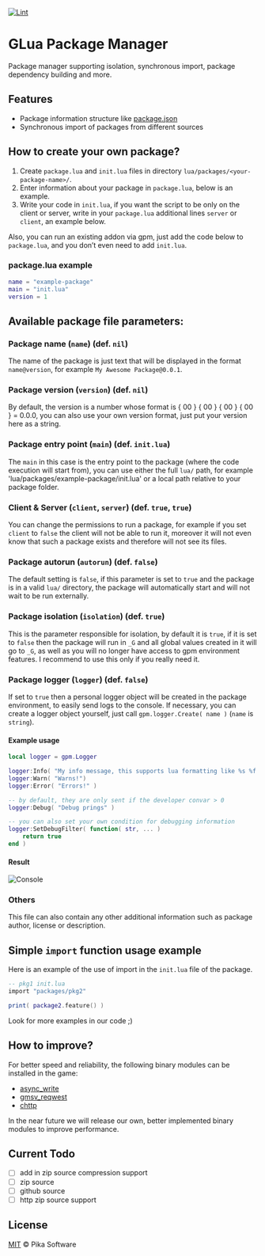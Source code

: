 [![Lint](https://github.com/Pika-Software/glua_package_manager/actions/workflows/glualint-check.yml/badge.svg)](https://github.com/Pika-Software/glua_package_manager/actions/workflows/glualint-check.yml)

# GLua Package Manager
Package manager supporting isolation, synchronous import, package dependency building and more.

## Features
- Package information structure like [package.json](https://docs.npmjs.com/cli/v6/configuring-npm/package-json)
- Synchronous import of packages from different sources

## How to create your own package?
1. Create `package.lua` and `init.lua` files in directory `lua/packages/<your-package-name>/`.
2. Enter information about your package in `package.lua`, below is an example.
3. Write your code in `init.lua`, if you want the script to be only on the client or server, write in your `package.lua` additional lines `server` or `client`, an example below.

Also, you can run an existing addon via gpm, just add the code below to `package.lua`, and you don’t even need to add `init.lua`.
### package.lua example
```lua
name = "example-package"
main = "init.lua"
version = 1
```

## Available package file parameters:
### Package name (`name`) (def. `nil`)
The name of the package is just text that will be displayed in the format `name@version`, for example `My Awesome Package@0.0.1`.

### Package version (`version`) (def. `nil`)
By default, the version is a number whose format is { 00 } { 00 } { 00 } { 00 } = 0.0.0, you can also use your own version format, just put your version here as a string.

### Package entry point (`main`) (def. `init.lua`)
The `main` in this case is the entry point to the package (where the code execution will start from), you can use either the full `lua/` path, for example 'lua/packages/example-package/init.lua' or a local path relative to your package folder.

### Client & Server (`client`, `server`) (def. `true`, `true`)
You can change the permissions to run a package, for example if you set `client` to `false` the client will not be able to run it, moreover it will not even know that such a package exists and therefore will not see its files.

### Package autorun (`autorun`) (def. `false`)
The default setting is `false`, if this parameter is set to `true` and the package is in a valid `lua/` directory, the package will automatically start and will not wait to be run externally.

### Package isolation (`isolation`) (def. `true`)
This is the parameter responsible for isolation, by default it is `true`, if it is set to `false` then the package will run in `_G` and all global values created in it will go to `_G`, as well as you will no longer have access to gpm environment features. I recommend to use this only if you really need it.

### Package logger (`logger`) (def. `false`)
If set to `true` then a personal logger object will be created in the package environment, to easily send logs to the console. If necessary, you can create a logger object yourself, just call `gpm.logger.Create( name )` (`name` is `string`).

#### Example usage
```lua
local logger = gpm.Logger

logger:Info( "My info message, this supports lua formatting like %s %f and other", "this", 0.025 )
logger:Warn( "Warns!")
logger:Error( "Errors!" )

-- by default, they are only sent if the developer convar > 0
logger:Debug( "Debug prings" )

-- you can also set your own condition for debugging information
logger:SetDebugFilter( function( str, ... )
    return true
end )
```
#### Result
![Console](https://i.imgur.com/FwScVHf.png)

### Others
This file can also contain any other additional information such as package author, license or description.

## Simple `import` function usage example
Here is an example of the use of import in the `init.lua` file of the package.
```lua
-- pkg1 init.lua
import "packages/pkg2"

print( package2.feature() )
```
Look for more examples in our code ;)

## How to improve?
For better speed and reliability, the following binary modules can be installed in the game:
- [async_write](https://github.com/WilliamVenner/gm_async_write)
- [gmsv_reqwest](https://github.com/WilliamVenner/gmsv_reqwest)
- [chttp](https://github.com/timschumi/gmod-chttp)

In the near future we will release our own, better implemented binary modules to improve performance.

## Current Todo
- [ ] add in zip source compression support
- [ ] zip source
- [ ] github source
- [ ] http zip source support

## License
[MIT](LICENSE) © Pika Software